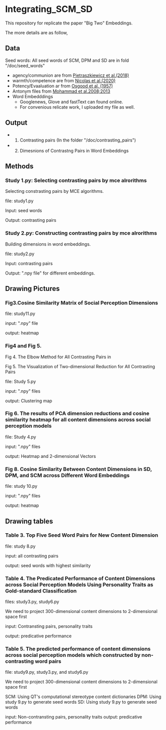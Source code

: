 # Integrating_SCM_SD
This repository for replicate the paper "Big Two" Embeddings. 

The more details are as follow, 

## Data
Seed words: All seed words of SCM, DPM and SD are in fold "/doc/seed_words"
- agency/communion are from [Pietraszkiewicz et al.(2018)](https://onlinelibrary.wiley.com/doi/10.1002/ejsp.2561) 
- warmth/competence are from [Nicolas et al.(2020)](https://onlinelibrary.wiley.com/doi/10.1002/ejsp.2724)
- Potency/Evaaluation ar from [Osgood et al. (1957)](https://psycnet.apa.org/record/1958-01561-000)
- Antonym files from [Mohammad et al.2008;2013](https://aclanthology.org/D08-1103/)
- Word Embedddings
  - Googlenews, Glove and fastText can found online.
  - For convenious relicate work, I uploaded my file as well.


## Output
- 1. Contrasting pairs (In the folder "/doc/contrasting_pairs")
- 2. Dimesnions of Contrastng Pairs in Word Embeddings

## Methods
### Study 1.py: Selecting contrasting pairs by mce alrorithms

Selecting constrasting pairs by MCE algorithms.

file: study1.py

Input: seed words

Output: contrasting pairs

### Study 2.py: Constructing contrasting pairs by mce alrorithms

Building dimensions in word embeddings.

file: study2.py

Input: contrasting pairs

Output: ".npy file" for different embeddings.

## Drawing Pictures
### Fig3.Cosine Similarity Matrix of Social Perception Dimensions

file: study11.py

input: ".npy" file

output: heatmap


### Fig4 and Fig 5. 
Fig 4. The Elbow Method for All Contrasting Pairs in 

Fig 5. The Visualization of Two-dimensional Reduction for All Contrasting Pairs 

file: Study 5.py

input: ".npy" files

output: Clustering map

### Fig 6. The results of PCA dimension reductions and cosine similarity heatmap for all content dimensions across social perception models

file: Study 4.py

input: ".npy" files

output: Heatmap and 2-dimensional Vectors


### Fig 8. Cosine Similarity Between Content Dimensions in SD, DPM, and SCM across Different Word Embeddings

file: study 10.py

input: ".npy" files

output: heatmap


## Drawing tables
### Table 3. Top Five Seed Word Pairs for New Content Dimension

file: study 8.py

input: all contrasting pairs

output: seed words with highest similarity

### Table 4. The Predicated Performance of Content Dimensions across Social Perception Models Using Personality Traits as Gold-standard Classification

files: study3.py, study6.py

We need to project 300-dimensional content dimensions to 2-dimensional space first

input: Contransting pairs, personality traits

output: predicative performance

### Table 5. The predicted performance of content dimensions across social perception models which constructed by non-contrasting word pairs

file: study9.py, study3.py, and study6.py

We need to project 300-dimensional content dimensions to 2-dimensional space first


SCM: Using QT's computational stereotype content dictionaries
DPM: Using study 9.py to generate seed words
SD: Using study 9.py to generate seed words

input: Non-contransting pairs, personality traits
output: predicative performance









